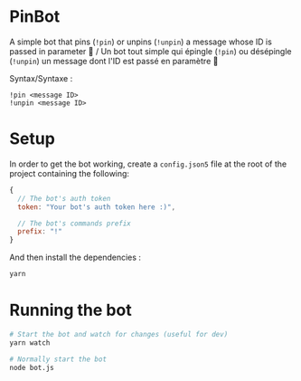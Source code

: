 # PinBot

A simple bot that pins (`!pin`) or unpins (`!unpin`) a message whose ID is passed in parameter 🙂
/
Un bot tout simple qui épingle (`!pin`) ou désépingle (`!unpin`) un message dont l'ID est passé en paramètre 🙂

Syntax/Syntaxe :

```
!pin <message ID>
!unpin <message ID>
```

# Setup

In order to get the bot working, create a `config.json5` file at the root of the project containing the following:

```js
{
  // The bot's auth token
  token: "Your bot's auth token here :)",

  // The bot's commands prefix
  prefix: "!"
}
```

And then install the dependencies :

```bash
yarn
```

# Running the bot

```bash
# Start the bot and watch for changes (useful for dev)
yarn watch

# Normally start the bot
node bot.js
```
